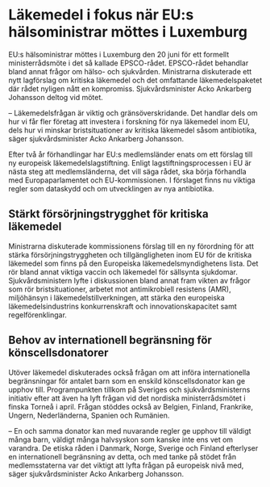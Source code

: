 # Läkemedel i fokus när EU:s hälsoministrar möttes i Luxemburg

EU:s hälsoministrar möttes i Luxemburg den 20 juni för ett formellt ministerrådsmöte i det så kallade EPSCO-rådet. EPSCO-rådet behandlar bland annat frågor om hälso- och sjukvården. Ministrarna diskuterade ett nytt lagförslag om kritiska läkemedel och det omfattande läkemedelspaketet där rådet nyligen nått en kompromiss. Sjukvårdsminister Acko Ankarberg Johansson deltog vid mötet.

– Läkemedelsfrågan är viktig och gränsöverskridande. Det handlar dels om hur vi får fler företag att investera i forskning för nya läkemedel inom EU, dels hur vi minskar bristsituationer av kritiska läkemedel såsom antibiotika, säger sjukvårdsminister Acko Ankarberg Johansson.

Efter två år förhandlingar har EU:s medlemsländer enats om ett förslag till ny europeisk läkemedelslagstiftning. Enligt lagstiftningsprocessen i EU är nästa steg att medlemsländerna, det vill säga rådet, ska börja förhandla med Europaparlamentet och EU-kommissionen. I förslaget finns nu viktiga regler som dataskydd och om utvecklingen av nya antibiotika.

## Stärkt försörjningstrygghet för kritiska läkemedel

Ministrarna diskuterade kommissionens förslag till en ny förordning för att stärka försörjningstryggheten och tillgängligheten inom EU för de kritiska läkemedel som finns på den Europeiska läkemedelsmyndighetens lista. Det rör bland annat viktiga vaccin och läkemedel för sällsynta sjukdomar. Sjukvårdsministern lyfte i diskussionen bland annat fram vikten av frågor som rör bristsituationer, arbetet mot antimikrobiell resistens (AMR), miljöhänsyn i läkemedelstillverkningen, att stärka den europeiska läkemedelsindustrins konkurrenskraft och innovationskapacitet samt regelförenklingar.

## Behov av internationell begränsning för könscellsdonatorer

Utöver läkemedel diskuterades också frågan om att införa internationella begränsningar för antalet barn som en enskild könscellsdonator kan ge upphov till. Programpunkten tillkom på Sveriges och sjukvårdsministerns initiativ efter att även ha lyft frågan vid det nordiska ministerrådsmötet i finska Torneå i april. Frågan stöddes också av Belgien, Finland, Frankrike, Ungern, Nederländerna, Spanien och Rumänien.

– En och samma donator kan med nuvarande regler ge upphov till väldigt många barn, väldigt många halvsyskon som kanske inte ens vet om varandra. De etiska råden i Danmark, Norge, Sverige och Finland efterlyser en internationell begränsning av detta, och med tanke på stödet från medlemsstaterna var det viktigt att lyfta frågan på europeisk nivå med, säger sjukvårdsminister Acko Ankarberg Johansson.
